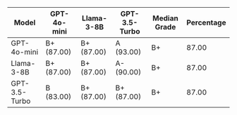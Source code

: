 | Model | GPT-4o-mini | Llama-3-8B | GPT-3.5-Turbo | Median Grade | Percentage |
|------|---|---|---|-------------|-----------|
| GPT-4o-mini | B+ (87.00) | B+ (87.00) | A (93.00) | B+ | 87.00 |
| Llama-3-8B | B+ (87.00) | B+ (87.00) | A- (90.00) | B+ | 87.00 |
| GPT-3.5-Turbo | B (83.00) | B+ (87.00) | B+ (87.00) | B+ | 87.00 |
